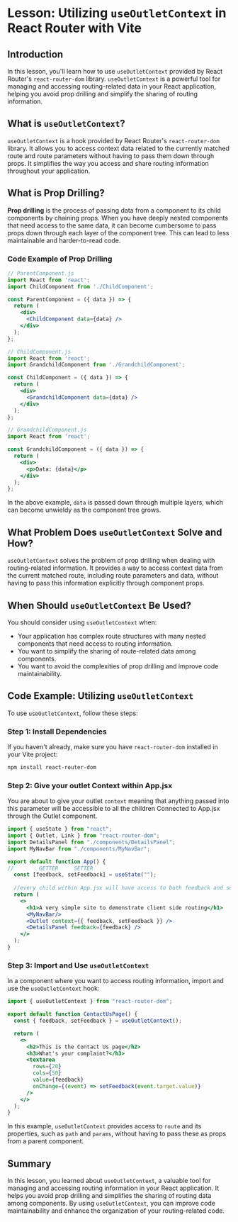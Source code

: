 # Lesson: Utilizing `useOutletContext` in React Router with Vite

## Introduction

In this lesson, you'll learn how to use `useOutletContext` provided by React Router's `react-router-dom` library. `useOutletContext` is a powerful tool for managing and accessing routing-related data in your React application, helping you avoid prop drilling and simplify the sharing of routing information.

## What is `useOutletContext`?

`useOutletContext` is a hook provided by React Router's `react-router-dom` library. It allows you to access context data related to the currently matched route and route parameters without having to pass them down through props. It simplifies the way you access and share routing information throughout your application.

## What is Prop Drilling?

**Prop drilling** is the process of passing data from a component to its child components by chaining props. When you have deeply nested components that need access to the same data, it can become cumbersome to pass props down through each layer of the component tree. This can lead to less maintainable and harder-to-read code.

### Code Example of Prop Drilling

```jsx
// ParentComponent.js
import React from 'react';
import ChildComponent from './ChildComponent';

const ParentComponent = ({ data }) => {
  return (
    <div>
      <ChildComponent data={data} />
    </div>
  );
};

// ChildComponent.js
import React from 'react';
import GrandchildComponent from './GrandchildComponent';

const ChildComponent = ({ data }) => {
  return (
    <div>
      <GrandchildComponent data={data} />
    </div>
  );
};

// GrandchildComponent.js
import React from 'react';

const GrandchildComponent = ({ data }) => {
  return (
    <div>
      <p>Data: {data}</p>
    </div>
  );
};
```

In the above example, `data` is passed down through multiple layers, which can become unwieldy as the component tree grows.

## What Problem Does `useOutletContext` Solve and How?

`useOutletContext` solves the problem of prop drilling when dealing with routing-related information. It provides a way to access context data from the current matched route, including route parameters and data, without having to pass this information explicitly through component props.

## When Should `useOutletContext` Be Used?

You should consider using `useOutletContext` when:

- Your application has complex route structures with many nested components that need access to routing information.
- You want to simplify the sharing of route-related data among components.
- You want to avoid the complexities of prop drilling and improve code maintainability.

## Code Example: Utilizing `useOutletContext`

To use `useOutletContext`, follow these steps:

### Step 1: Install Dependencies

If you haven't already, make sure you have `react-router-dom` installed in your Vite project:

```bash
npm install react-router-dom
```

### Step 2: Give your outlet Context within App.jsx

You are about to give your outlet `context` meaning that anything passed into this parameter will be accessible to all the children Connected to App.jsx through the Outlet component.

```jsx
import { useState } from "react";
import { Outlet, Link } from "react-router-dom";
import DetailsPanel from "./components/DetailsPanel";
import MyNavBar from "./components/MyNavBar";

export default function App() {
//        GETTER     SETTER
  const [feedback, setFeedback] = useState("");
  
  //every child within App.jsx will have access to both feedback and setFeedback
  return (
    <>
      <h1>A very simple site to demonstrate client side routing</h1>
      <MyNavBar/>
      <Outlet context={{ feedback, setFeedback }} /> 
      <DetailsPanel feedback={feedback} />
    </>
  );
}
```

### Step 3: Import and Use `useOutletContext`

In a component where you want to access routing information, import and use the `useOutletContext` hook:

```jsx
import { useOutletContext } from "react-router-dom";

export default function ContactUsPage() {
  const { feedback, setFeedback } = useOutletContext();

  return (
    <>
      <h2>This is the Contact Us page</h2>
      <h3>What's your complaint?</h3>
      <textarea
        rows={20}
        cols={50}
        value={feedback}
        onChange={(event) => setFeedback(event.target.value)}
      />
    </>
  );
}
```

In this example, `useOutletContext` provides access to `route` and its properties, such as `path` and `params`, without having to pass these as props from a parent component.

## Summary

In this lesson, you learned about `useOutletContext`, a valuable tool for managing and accessing routing information in your React application. It helps you avoid prop drilling and simplifies the sharing of routing data among components. By using `useOutletContext`, you can improve code maintainability and enhance the organization of your routing-related code.
